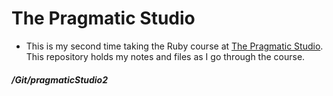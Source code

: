 #  The Pragmatic Studio

* This is my second time taking the Ruby course at [The Pragmatic Studio](https://online.pragmaticstudio.com/courses/).  
This repository holds my notes and files as I go through the course.

##### /Git/pragmaticStudio2

